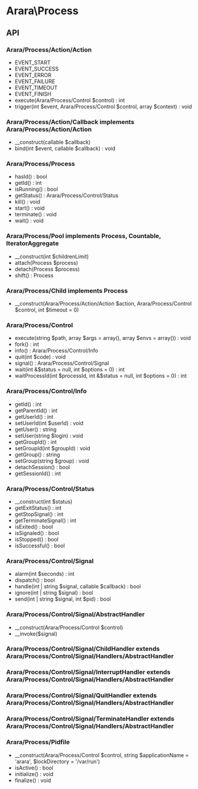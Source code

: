 # Arara\Process

## API

### Arara/Process/Action/Action
- EVENT_START
- EVENT_SUCCESS
- EVENT_ERROR
- EVENT_FAILURE
- EVENT_TIMEOUT
- EVENT_FINISH
- execute(Arara/Process/Control $control) : int
- trigger(int $event, Arara/Process/Control $control, array $context) : void

### Arara/Process/Action/Callback implements Arara/Process/Action/Action
- __construct(callable $callback)
- bind(int $event, callable $callback) : void

### Arara/Process/Process
- hasId() : bool
- getId() : int
- isRunning() : bool
- getStatus() : Arara/Process/Control/Status
- kill() : void
- start() : void
- terminate() : void
- wait() : void

### Arara/Process/Pool implements Process, Countable, IteratorAggregate
- __construct(int $childrenLimit)
- attach(Process $process)
- detach(Process $process)
- shift() : Process

### Arara/Process/Child implements Process
- __construct(Arara/Process/Action/Action $action, Arara/Process/Control $control, int $timeout = 0)

### Arara/Process/Control
- execute(string $path, array $args = array(), array $envs = array()) : void
- fork() : int
- info() : Arara/Process/Control/Info
- quit(int $code) : void
- signal() : Arara/Process/Control/Signal
- wait(int &$status = null, int $options = 0) : int
- waitProcessId(int $processId, int &$status = null, int $options = 0) : int

### Arara/Process/Control/Info
- getId() : int
- getParentId() : int
- getUserId() : int
- setUserId(int $userId) : void
- getUser() : string
- setUser(string $login) : void
- getGroupId() : int
- setGroupId(int $groupId) : void
- getGroup() : string
- setGroup(string $group) : void
- detachSession() : bool
- getSessionId() : int

### Arara/Process/Control/Status
- __construct(int $status)
- getExitStatus() : int
- getStopSignal() : int
- getTerminateSignal() : int
- isExited() : bool
- isSignaled() : bool
- isStopped() : bool
- isSuccessful() : bool

### Arara/Process/Control/Signal
- alarm(int $seconds) : int
- dispatch() : bool
- handle(int | string $signal, callable $callback) : bool
- ignore(int | string $signal) : bool
- send(int | string $signal, int $pid) : bool

### Arara/Process/Control/Signal/AbstractHandler
- __construct(Arara/Process/Control $control)
- __invoke($signal)

### Arara/Process/Control/Signal/ChildHandler extends Arara/Process/Control/Signal/Handlers/AbstractHandler
### Arara/Process/Control/Signal/InterruptHandler extends Arara/Process/Control/Signal/Handlers/AbstractHandler
### Arara/Process/Control/Signal/QuitHandler extends Arara/Process/Control/Signal/Handlers/AbstractHandler
### Arara/Process/Control/Signal/TerminateHandler extends Arara/Process/Control/Signal/Handlers/AbstractHandler

### Arara/Process/Pidfile
- __construct(Arara/Process/Control $control, string $applicationName = 'arara', $lockDirectory = '/var/run')
- isActive() : bool
- initialize() : void
- finalize() : void
